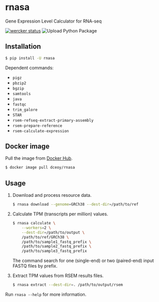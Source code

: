 rnasa
=====

Gene Expression Level Calculator for RNA-seq

[![wercker status](https://app.wercker.com/status/a0ed10099e81e5f004b6a5a3d826312b/s/main "wercker status")](https://app.wercker.com/project/byKey/a0ed10099e81e5f004b6a5a3d826312b)
![Upload Python Package](https://github.com/dceoy/rnasa/workflows/Upload%20Python%20Package/badge.svg)

Installation
------------

```sh
$ pip install -U rnasa
```

Dependent commands:

- `pigz`
- `pbzip2`
- `bgzip`
- `samtools`
- `java`
- `fastqc`
- `trim_galore`
- `STAR`
- `rsem-refseq-extract-primary-assembly`
- `rsem-prepare-reference`
- `rsem-calculate-expression`

Docker image
------------

Pull the image from [Docker Hub](https://hub.docker.com/r/dceoy/rnasa/).

```sh
$ docker image pull dceoy/rnasa
```

Usage
-----

1.  Download and process resource data.

    ```sh
    $ rnasa download --genome=GRCh38 --dest-dir=/path/to/ref
    ```

2.  Calculate TPM (transcripts per million) values.

    ```sh
    $ rnasa calculate \
        --workers=2 \
        --dest-dir=/path/to/output \
        /path/to/ref/GRCh38 \
        /path/to/sample1_fastq_prefix \
        /path/to/sample2_fastq_prefix \
        /path/to/sample3_fastq_prefix
    ```

    The command search for one (single-end) or two (paired-end) input FASTQ files by prefix.

3.  Extract TPM values from RSEM results files.

    ```sh
    $ rnasa extract --dest-dir=. /path/to/output/rsem
    ```

Run `rnasa --help` for more information.

